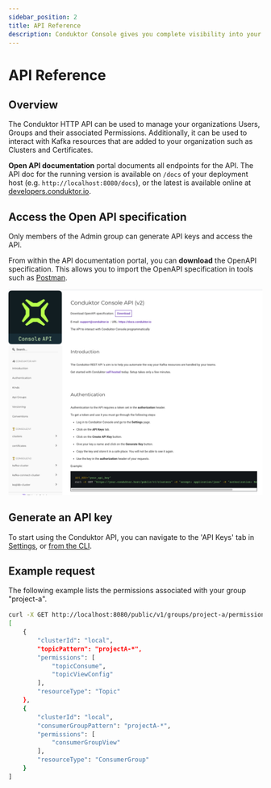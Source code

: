 ```yaml
---
sidebar_position: 2
title: API Reference
description: Conduktor Console gives you complete visibility into your Kafka ecosystem and the ability to manage and monitor your data streaming applications
---
```


# API Reference

## Overview

The Conduktor HTTP API can be used to manage your organizations Users, Groups and their associated Permissions. Additionally, it can be used to interact with Kafka resources that are added to your organization such as Clusters and Certificates.

**Open API documentation** portal documents all endpoints for the API. The API doc for the running version is available on `/docs` of your deployment host (e.g. `http://localhost:8080/docs`), or the latest is available online at [developers.conduktor.io](https://developers.conduktor.io).

## Access the Open API specification

Only members of the Admin group can generate API keys and access the API.

From within the API documentation portal, you can **download** the OpenAPI specification. This allows you to import the OpenAPI specification in tools such as [Postman](https://www.postman.com/).

![API specification.png](assets/console-api.png)

## Generate an API key

To start using the Conduktor API, you can navigate to the 'API Keys' tab in [Settings](/platform/navigation/settings/api-key/), or [from the CLI](/platform/reference/cli-reference/#token).

## Example request

The following example lists the permissions associated with your group "project-a".

```bash
curl -X GET http://localhost:8080/public/v1/groups/project-a/permissions -H "Authorization: Bearer {token}"
[
    {
        "clusterId": "local",
        "topicPattern": "projectA-*",
        "permissions": [
            "topicConsume",
            "topicViewConfig"
        ],
        "resourceType": "Topic"
    },
    {
        "clusterId": "local",
        "consumerGroupPattern": "projectA-*",
        "permissions": [
            "consumerGroupView"
        ],
        "resourceType": "ConsumerGroup"
    }
]
```